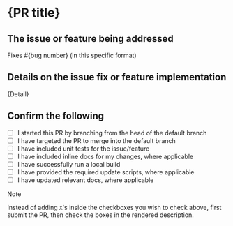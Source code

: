 # {PR title}

## The issue or feature being addressed

Fixes #{bug number} (in this specific format)

## Details on the issue fix or feature implementation

{Detail}

## Confirm the following

- [ ]  I started this PR by branching from the head of the default branch
- [ ]  I have targeted the PR to merge into the default branch
- [ ]  I have included unit tests for the issue/feature
- [ ]  I have included inline docs for my changes, where applicable
- [ ]  I have successfully run a local build
- [ ]  I have provided the required update scripts, where applicable
- [ ]  I have updated relevant docs, where applicable

> [!NOTE]
> Instead of adding `X`'s inside the checkboxes you wish to check above, first submit the PR, then check the boxes in the rendered description.
